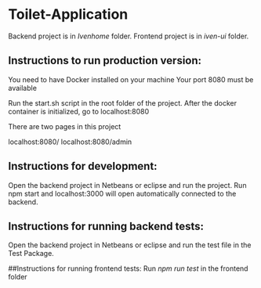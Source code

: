 # Toilet-Application


Backend project is in *Ivenhome* folder.
Frontend project is in *iven-ui* folder.

## Instructions to run production version: 

You need to have Docker installed on your machine
Your port 8080 must be available

Run the start.sh script in the root folder of the project.
After the docker container is initialized, go to localhost:8080

There are two pages in this project

localhost:8080/
localhost:8080/admin



## Instructions for development: 
 Open the backend project in Netbeans or eclipse and run the project.
 Run npm start and localhost:3000 will open automatically connected to the backend.
 
 
## Instructions for running backend tests:
 Open the backend project in Netbeans or eclipse and run the test file in the Test Package.
 
##Instructions for running frontend tests:
 Run *npm run test* in the frontend folder
 
